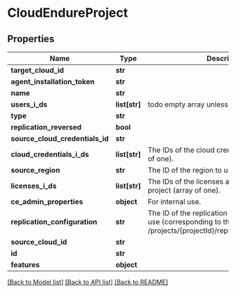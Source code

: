 # CloudEndureProject

## Properties
Name | Type | Description | Notes
------------ | ------------- | ------------- | -------------
**target_cloud_id** | **str** |  | [optional]
**agent_installation_token** | **str** |  | [optional]
**name** | **str** |  | [optional]
**users_i_ds** | **list[str]** | todo empty array unless AO or ce admin | [optional]
**type** | **str** |  | [optional]
**replication_reversed** | **bool** |  | [optional]
**source_cloud_credentials_id** | **str** |  | [optional]
**cloud_credentials_i_ds** | **list[str]** | The IDs of the cloud credentials to use (array of one). | [optional]
**source_region** | **str** | The ID of the region to use as source. | [optional]
**licenses_i_ds** | **list[str]** | The IDs of the licenses associated with this project (array of one). | [optional]
**ce_admin_properties** | **object** | For internal use. | [optional]
**replication_configuration** | **str** | The ID of the replication configuration object to use (corresponding to the ones available in /projects/{projectId}/replicationConfigurations). | [optional]
**source_cloud_id** | **str** |  | [optional]
**id** | **str** |  | [optional]
**features** | **object** |  | [optional]

[[Back to Model list]](API_README.md#documentation-for-models) [[Back to API list]](API_README.md#documentation-for-api-endpoints) [[Back to README]](API_README.md)

